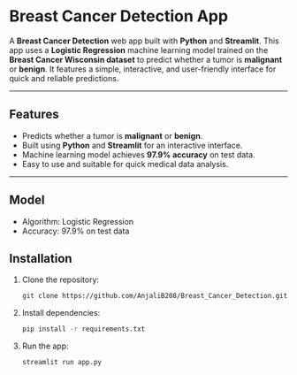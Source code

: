 # Breast Cancer Detection App

A **Breast Cancer Detection** web app built with **Python** and **Streamlit**. This app uses a **Logistic Regression** machine learning model trained on the **Breast Cancer Wisconsin dataset** to predict whether a tumor is **malignant** or **benign**. It features a simple, interactive, and user-friendly interface for quick and reliable predictions.

---

## Features

- Predicts whether a tumor is **malignant** or **benign**.
- Built using **Python** and **Streamlit** for an interactive interface.
- Machine learning model achieves **97.9% accuracy** on test data.
- Easy to use and suitable for quick medical data analysis.

---

## Model

- Algorithm: Logistic Regression
- Accuracy: 97.9% on test data

## Installation

1. Clone the repository:  
   ```bash
   git clone https://github.com/AnjaliB208/Breast_Cancer_Detection.git

2. Install dependencies:  
   ```bash
   pip install -r requirements.txt
   
3. Run the app:  
   ```bash
   streamlit run app.py


